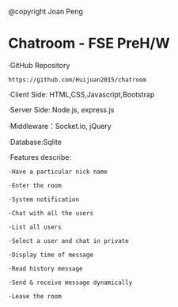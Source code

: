 @copyright Joan Peng
# Chatroom - FSE PreH/W

·GitHub Repository

    https://github.com/Huijuan2015/chatroom
    

·Client Side: HTML,CSS,Javascript,Bootstrap

·Server Side: Node.js, express.js

·Middleware：Socket.io, jQuery

·Database:Sqlite


·Features describe:

    ·Have a particular nick name
    
    ·Enter the room
    
    ·System notification
    
    ·Chat with all the users
    
    ·List all users
    
    ·Select a user and chat in private
    
    ·Display time of message
    
    ·Read history message
    
    ·Send & receive message dynamically
    
    ·Leave the room
